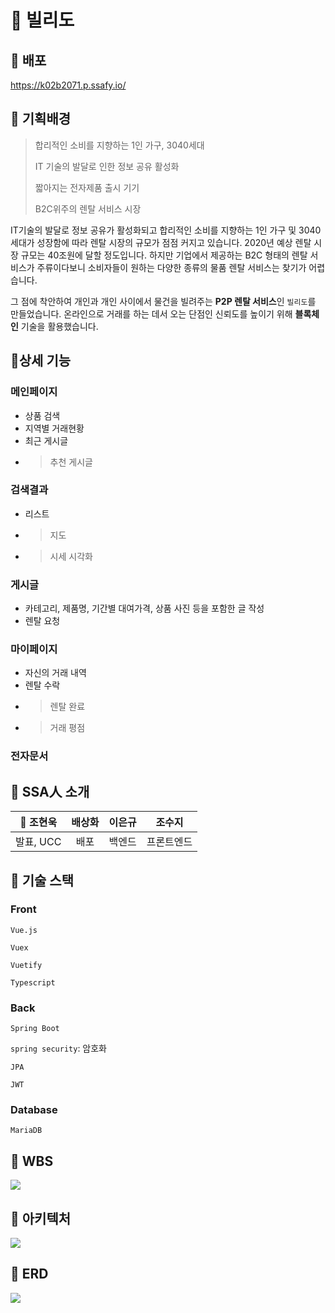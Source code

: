 # 🔗 빌리도

## 🙋️ 배포

 https://k02b2071.p.ssafy.io/



## 🙋️ 기획배경

> 합리적인 소비를 지향하는 1인 가구, 3040세대
>
> IT 기술의 발달로 인한 정보 공유 활성화
>
> 짧아지는 전자제품 출시 기기
>
> B2C위주의 렌탈 서비스 시장

IT기술의 발달로 정보 공유가 활성화되고 합리적인 소비를 지향하는 1인 가구 및 3040세대가 성장함에 따라 렌탈 시장의 규모가 점점 커지고 있습니다. 2020년 예상 렌탈 시장 규모는 40조원에 달할 정도입니다. 하지만 기업에서 제공하는 B2C 형태의 렌탈 서비스가 주류이다보니 소비자들이 원하는 다양한 종류의 물품 렌탈 서비스는 찾기가 어렵습니다. 

그 점에 착안하여 개인과 개인 사이에서 물건을 빌려주는 **P2P 렌탈 서비스**인 `빌리도`를 만들었습니다. 온라인으로 거래를 하는 데서 오는 단점인 신뢰도를 높이기 위해 **블록체인** 기술을 활용했습니다.



## 🙋️상세 기능

### 메인페이지

- 상품 검색
- 지역별 거래현황
- 최근 게시글
- > 추천 게시글

### 검색결과

- 리스트

- > 지도

- > 시세 시각화

### 게시글

- 카테고리, 제품명, 기간별 대여가격, 상품 사진 등을 포함한 글 작성
- 렌탈 요청 

### 마이페이지

- 자신의 거래 내역
- 렌탈 수락
- > 렌탈 완료
- > 거래 평점

### 전자문서



## 🙋️ SSA人 소개

| :crown: 조현욱 | 배상화 | 이은규 |   조수지   |
| :------------: | :----: | :----: | :--------: |
|   발표, UCC    |  배포  | 백엔드 | 프론트엔드 |



## 🙋 기술 스택

### Front

`Vue.js`

`Vuex`

`Vuetify`

`Typescript`

### Back

`Spring Boot`

`spring security`: 암호화

`JPA`

`JWT`

### Database

`MariaDB`



## 🙋️ WBS

![](https://user-images.githubusercontent.com/52478972/84099563-dbc76f80-aa44-11ea-90df-48ae71d56e24.png)



## 🙋 ️아키텍처

![](https://user-images.githubusercontent.com/52478972/84099276-314f4c80-aa44-11ea-95c0-5fd48bb79233.png)



## 🙋️ ERD

![](https://user-images.githubusercontent.com/52478972/84099280-32807980-aa44-11ea-9097-73bfa5dd594b.png)